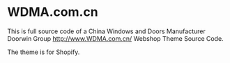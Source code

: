 # WDMA.com.cn
This is full source code of a China Windows and Doors Manufacturer Doorwin Group http://www.WDMA.com.cn/  Webshop Theme Source Code.

The theme is for Shopify.
